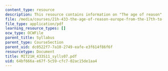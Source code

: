 ```yaml
---
content_type: resource
description: This resource contains information on "The age of reason".
file: /media/courses/21h-433-the-age-of-reason-europe-from-the-17th-to-the-early-19th-centuries-spring-2011/64bf666ae67f5c59cfc702ac15de1aa4_MIT21H_433S11_sylls07.pdf
file_type: application/pdf
learning_resource_types: []
ocw_type: OCWFile
parent_title: Syllabus
parent_type: CourseSection
parent_uid: dc0522f7-7a10-2749-eafe-e3f614f86f6f
resourcetype: Document
title: MIT21H_433S11_sylls07.pdf
uid: 64bf666a-e67f-5c59-cfc7-02ac15de1aa4
---
```

